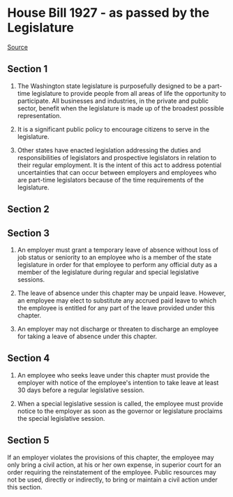 # House Bill 1927 - as passed by the Legislature

[Source](http://lawfilesext.leg.wa.gov/biennium/2021-22/Pdf/Bills/House%20Passed%20Legislature/1927.PL.pdf)
## Section 1
1. The Washington state legislature is purposefully designed to be a part-time legislature to provide people from all areas of life the opportunity to participate. All businesses and industries, in the private and public sector, benefit when the legislature is made up of the broadest possible representation.

2. It is a significant public policy to encourage citizens to serve in the legislature.

3. Other states have enacted legislation addressing the duties and responsibilities of legislators and prospective legislators in relation to their regular employment. It is the intent of this act to address potential uncertainties that can occur between employers and employees who are part-time legislators because of the time requirements of the legislature.


## Section 2

## Section 3
1. An employer must grant a temporary leave of absence without loss of job status or seniority to an employee who is a member of the state legislature in order for that employee to perform any official duty as a member of the legislature during regular and special legislative sessions.

2. The leave of absence under this chapter may be unpaid leave. However, an employee may elect to substitute any accrued paid leave to which the employee is entitled for any part of the leave provided under this chapter.

3. An employer may not discharge or threaten to discharge an employee for taking a leave of absence under this chapter.


## Section 4
1. An employee who seeks leave under this chapter must provide the employer with notice of the employee's intention to take leave at least 30 days before a regular legislative session.

2. When a special legislative session is called, the employee must provide notice to the employer as soon as the governor or legislature proclaims the special legislative session.


## Section 5
If an employer violates the provisions of this chapter, the employee may only bring a civil action, at his or her own expense, in superior court for an order requiring the reinstatement of the employee. Public resources may not be used, directly or indirectly, to bring or maintain a civil action under this section.

